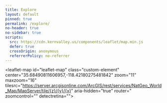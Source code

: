 ```yaml
---
title: Explore
layout: default
pinned: true
permalink: /explore/
no-header: true
no-sidebar: true
scripts:
  src: https://cdn.kernvalley.us/components/leaflet/map.min.js
  defer: true
  crossOrigin: anonymous
  referrerPolicy: no-referrer
---
```

<leaflet-map id="leaflet-map" class="custom-element" center="35.68490811606957,-118.42180275481842" zoom="11" maxzoom="16" tilesrc="https://server.arcgisonline.com/ArcGIS/rest/services/NatGeo_World_Map/MapServer/tile/{z}/{y}/{x}" aria-hidden="true" router=" zoomcontrol="" detectretina=""></leaflet-map>
